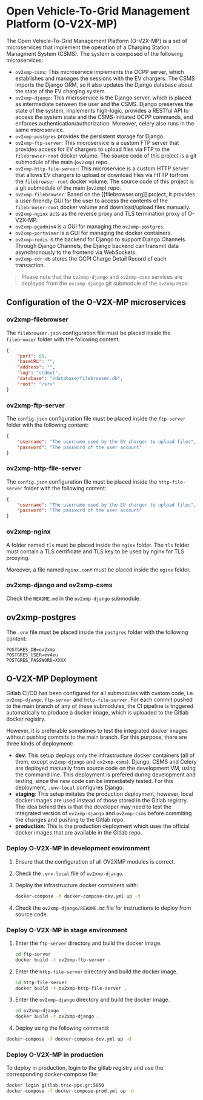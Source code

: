 # Open Vehicle-To-Grid Management Platform (O-V2X-MP)

The Open Vehicle-To-Grid Management Platform (O-V2X-MP) is a set of microservices that implement the operation of a Charging Station Managment System (CSMS). The system is composed of the following microservices:

- `ov2xmp-csms`: This microservice implements the OCPP server, which establishes and manages the sessions with the EV chargers. The CSMS imports the Django ORM, so it also updates the Django database about the state of the EV charging system.
- `ov2xmp-django`: This microservice is the Django server, which is placed as intermediate between the user and the CSMS. Django preserves the state of the system, implements high-logic, provides a RESTful API to access the system state and the CSMS-initiated OCPP commands, and enforces authentication/authorization. Moreover, celery also runs in the same microservice.
- `ov2xmp-postgres` provides the persistent storage for Django.
- `ov2xmp-ftp-server`: This microservice is a custom FTP server that provides access for EV chargers to upload files via FTP to the `filebrowser-root` docker volume. The source code of this project is a git submodule of the main (`ov2xmp`) repo.
- `ov2xmp-http-file-server`: This microservice is a custom HTTP server that allows EV chargers to upload or download files via HTTP to/from the `filebrowser-root` docker volume. The source code of this project is a git submodule of the main (`ov2xmp`) repo.
- `ov2xmp-filebrowser`: Based on the [[filebrowser.org]] project, it provides a user-friendly GUI for the user to access the contents of the `filebrowser-root` docker volume and download/upload files manually.
- `ov2xmp-nginx` acts as the reverse proxy and TLS termination proxy of O-V2X-MP.
- `ov2xmp-pgadmin4` is a GUI for managing the `ov2xmp-postgres`.
- `ov2xmp-portainer` is a GUI for managing the docker containers.
- `ov2xmp-redis` is the backend for Django to support Django Channels. Through Django Channels, the Django backend can transmit data asynchronously to the frontend via WebSockets.
- `ov2xmp-cdr-db` stores the OCPI Charge Detail Record of each transaction.

> Please note that the `ov2xmp-django` and `ov2xmp-csms` services are deployed from the `ov2xmp-django` git submodule of the `ov2xmp` repo.

## Configuration of the O-V2X-MP microservices

### ov2xmp-filebrowser

The `filebrowser.json` configuration file must be placed inside the `filebrowser` folder with the following content:

```json
{
    "port": 80,
    "baseURL": "",
    "address": "",
    "log": "stdout",
    "database": "/database/filebrowser.db",
    "root": "/srv"
}
```

### ov2xmp-ftp-server

The `config.json` configuration file must be placed inside the `ftp-server` folder with the following content:

```json
{
    "username": "The username used by the EV charger to upload files",
    "password": "The password of the user account"
}
```

### ov2xmp-http-file-server

The `config.json` configuration file must be placed inside the `http-file-server` folder with the following content:

```json
{
    "username": "The username used by the EV charger to upload files",
    "password": "The password of the user account"
}
```

### ov2xmp-nginx

A folder named `tls` must be placed inside the `nginx` folder. The `tls` folder must contain a TLS certificate and TLS key to be used by nginx for TLS proxying.

Moreover, a file named `nginx.conf` must be placed inside the `nginx` folder.

### ov2xmp-django and ov2xmp-csms

Check the `README.md` in the `ov2xmp-django` submodule.

## ov2xmp-postgres

The `.env` file must be placed inside the `postgres` folder with the following content:

```env
POSTGRES_DB=ov2xmp
POSTGRES_USER=ev4eu
POSTGRES_PASSWORD=XXXX
```

## O-V2X-MP Deployment

Gitlab CI/CD has been configured for all submodules with custom code, i.e. `ov2xmp-django`, `ftp-server` and `http-file-server`. For each commit pushed to the main branch of any of these submodules, the CI pipeline is triggered automatically to produce a docker image, which is uploaded to the Gitlab docker registry.

However, it is preferable sometimes to test the integrated docker images without pushing commits to the main branch. Fpr this purpose, there are three kinds of deployment:

- **dev**: This setup deploys only the infrastructure docker containers (all of them, except `ov2xmp-django` and `ov2xmp-csms`). Django, CSMS and Celery are deployed manually from source code on the development VM, using the command line. This deployment is prefered during development and testing, since the new code can be immediately tested. For this deployment, `.env-local` configures Django.
- **staging**: This setup imitates the production deployment, however, local docker images are used instead of those stored in the Gitlab registry. The idea behind this is that the developer may need to test the integrated version of `ov2xmp-django` and `ov2xmp-csms` before commiting the changes and pushing to the Gitlab repo.
- **production**: This is the production deployment which uses the official docker images that are available in the Gitlab repo.

### Deploy O-V2X-MP in development environment

1. Ensure that the configuration of all OV2XMP modules is correct.
2. Check the `.env-local` file of `ov2xmp-django`.
3. Deploy the infrastructure docker containers with:

   ```sh
   docker-compose -f docker-compose-dev.yml up -d
   ```

4. Check the `ov2xmp-django/README.md` file for instructions to deploy from source code.

### Deploy O-V2X-MP in stage environment

1. Enter the `ftp-server` directory and build the docker image.

    ```sh
    cd ftp-server
    docker build -t ov2xmp-ftp-server .
    ```

2. Enter the `http-file-server` directory and build the docker image.

    ```sh
    cd http-file-server
    docker build -t ov2xmp-http-file-server .
    ```

3. Enter the `ov2xmp-django` directory and build the docker image.

    ```sh
    cd ov2xmp-django
    docker build -t ov2xmp-django .
    ```

4. Deploy using the following command:

```sh
docker-compose -f docker-compose-dev.yml up -d
```

### Deploy O-V2X-MP in production

To deploy in production, login to the gitlab registry and use the corresponding docker-compose file:

```sh
docker login gitlab.trsc-ppc.gr:5050
docker-compose -f docker-compose-prod.yml up -d
```
